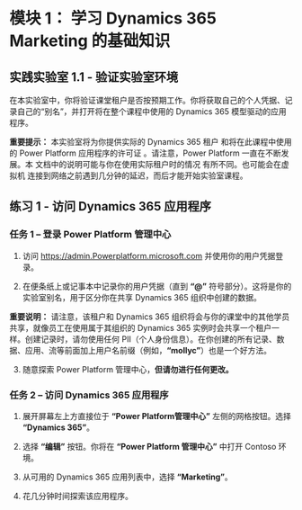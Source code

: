﻿---
lab:
    title: '实验室 1.1： 验证实验室环境'
    module: '模块 1： 学习 Dynamics 365 Marketing 的基础知识'
---


模块 1： 学习 Dynamics 365 Marketing 的基础知识
========================

## 实践实验室 1.1 - 验证实验室环境 

在本实验室中，你将验证课堂租户是否按预期工作。你将获取自己的个人凭据、记录自己的“别名”，并打开将在整个课程中使用的 Dynamics 365 模型驱动的应用程序。 

**重要提示：** 本实验室将为你提供实际的 Dynamics 365 租户
和将在此课程中使用的 Power Platform 应用程序的许可证
。请注意，Power Platform 一直在不断发展。本
文档中的说明可能与你在使用实际租户时的情况
有所不同。也可能会在虚拟机
连接到网络之前遇到几分钟的延迟，而后才能开始实验室课程。

练习 1 - 访问 Dynamics 365 应用程序
---------------------------------------------------

### 任务 1 – 登录 Power Platform 管理中心

1.  访问 <https://admin.Powerplatform.microsoft.com> 并使用你的用户凭据登录。

2. 在便条纸上或记事本中记录你的用户凭据（直到 **“@”** 符号部分）。这将是你的实验室别名，用于区分你在共享 Dynamics 365 组织中创建的数据。 

**重要说明：** 请注意，该租户和 Dynamics 365 组织将会与你的课堂中的其他学员共享，就像员工在使用属于其组织的 Dynamics 365 实例时会共享一个租户一样。创建记录时，请勿使用任何 PII（个人身份信息）。在你创建的所有记录、数据、应用、流等前面加上用户名前缀（例如，**“mollyc”**）也是一个好方法。

3. 随意探索 Power Platform 管理中心，**但请勿进行任何更改。**

### 任务 2 – 访问 Dynamics 365 应用程序

1.  展开屏幕左上方直接位于 **“Power Platform管理中心”** 左侧的网格按钮。选择 **“Dynamics 365”**。

2.  选择 **“编辑”** 按钮。你将在 **“Power Platform 管理中心”** 中打开 Contoso 环境。

4. 从可用的 Dynamics 365 应用列表中，选择 **“Marketing”**。

5. 花几分钟时间探索该应用程序。
